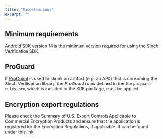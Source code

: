 ```yaml
---
title: "Miscellaneous"
excerpt: ""
---
```

## Minimum requirements

Android SDK version 14 is the minimum version required for using the Sinch Verification SDK.

## ProGuard

If [ProGuard](https://developer.android.com/studio/build/shrink-code.html) is used to shrink an artifact (e.g. an APK) that is consuming the Sinch Verification library, the *ProGuard* rules defined in the file `proguard-rules.pro`, which is included in the SDK package, must be applied.

## Encryption export regulations

Please check the Summary of U.S. Export Controls Applicable to Commercial Encryption Products and ensure that the application is registered for the Encryption Regulations, if applicable. It can be found under this [link](http://www.sinch.com/export).